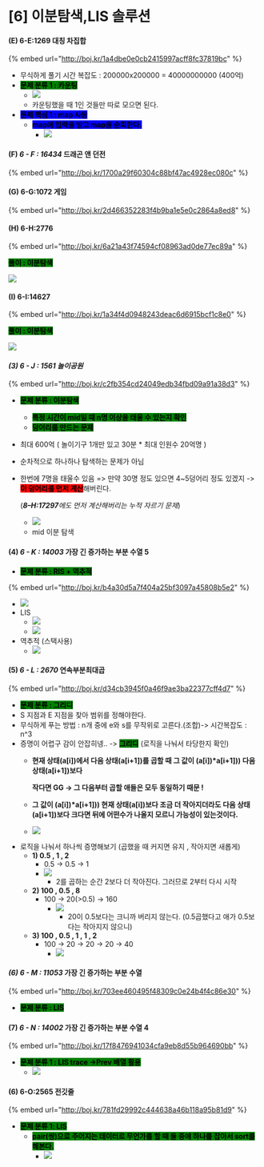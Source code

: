 # \[6] 이분탐색,LIS 솔루션

#### (E) 6-E:1269 대칭 차집합

{% embed url="http://boj.kr/1a4dbe0e0cb2415997acff8fc37819bc" %}

* 무식하게 풀기 시간 복잡도 : 200000x200000 = 40000000000 (400억)
* <mark style="background-color:green;">**문제 분류 1 : 카운팅**</mark>
  * ![](<../.gitbook/assets/image (102).png>)
  * 카운팅했을 때 1인 것들만 따로 모으면 된다.
* <mark style="background-color:blue;">**문제 핵심 1 : map 사용**</mark>
  * <mark style="background-color:blue;">**map에 입력을 받고 map을 순회한다.**</mark>
    * ![](<../.gitbook/assets/image (103).png>)

#### (F) _6 - F : 16434_ 드래곤 앤 던전

{% embed url="http://boj.kr/1700a29f60304c88bf47ac4928ec080c" %}

#### (G) 6-G:1072 게임

{% embed url="http://boj.kr/2d466352283f4b9ba1e5e0c2864a8ed8" %}

#### (H) 6-H:2776

{% embed url="http://boj.kr/6a21a43f74594cf08963ad0de77ec89a" %}

<mark style="background-color:green;">**풀이 : 이분탐색**</mark>

![](<../.gitbook/assets/image (6) (1) (1) (1).png>)

#### (I) 6-I:14627

{% embed url="http://boj.kr/1a34f4d0948243deac6d6915bcf1c8e0" %}

<mark style="background-color:green;">**풀이 : 이분탐색**</mark>

![](<../.gitbook/assets/image (7) (1) (1) (1).png>)

#### _(3) 6 - J : 1561 놀이공원_&#x20;

{% embed url="http://boj.kr/c2fb354cd24049edb34fbd09a91a38d3" %}

* <mark style="background-color:green;">**문제 분류 : 이분탐색**</mark>
  * <mark style="background-color:green;">**특정 시간이 mid일 때 n명 이상을 태울 수 있는지 확인**</mark>
  * <mark style="background-color:green;">**덩어리를 만드는 문제**</mark>
* 최대 600억 ( 놀이기구 1개만 있고 30분 \* 최대 인원수 20억명 )
* 순차적으로 하나하나 탐색하는 문제가 아님
*   한번에 7명을 태울수 있음 => 만약 30명 정도 있으면 4\~5덩어리 정도 있겠지 -> <mark style="background-color:red;">**이 덩어리를 먼저 계산**</mark>해버린다.

    (_**8–H:17297**에도 먼저 계산해버리는 누적 자르기 문제_)

    * ![](<../.gitbook/assets/image (27).png>)
    * mid 이분 탐색

#### (4) _6 - K : 14003_ 가장 긴 증가하는 부분 수열 5

* <mark style="background-color:green;">**문제 분류 : RIS + 역추적**</mark>

{% embed url="http://boj.kr/b4a30d5a7f404a25bf3097a45808b5e2" %}

* ![](<../.gitbook/assets/image (40).png>)
* LIS&#x20;
  * ![](<../.gitbook/assets/image (37).png>)
  * ![](<../.gitbook/assets/image (38).png>)
* 역추적 (스택사용)
  * ![](<../.gitbook/assets/image (39).png>)

#### (5) _6 - L : 2670_ 연속부분최대곱

{% embed url="http://boj.kr/d34cb3945f0a46f9ae3ba22377cff4d7" %}

* <mark style="background-color:green;">**문제 분류 : 그리디**</mark>
* S 지점과 E 지점을 찾아 범위를 정해야한다.
* 무식하게 푸는 방법 : n개 중에 e와 s를 무작위로 고른다.(조합)-> 시간복잡도 : n^3
* 증명이 어렵구 감이 안잡히넹.. -> <mark style="background-color:green;">**그리디**</mark> (로직을 나눠서 타당한지 확인)
  *   **현재 상태(a\[i])에서 다음 상태(a\[i+1])를 곱할 때 그 값이 (a\[i])\*a\[i+1])) 다음 상태(a\[i+1])보다**

      **작다면 GG -> 그 다음부터 곱할 애들은 모두 동일하기 때문 !**
  * **그 값이 (a\[i])\*a\[i+1])) 현재 상태(a\[i])보다 조금 더 작아지더라도 다음 상태(a\[i+1])보다 크다면 뒤에 어떤수가 나올지 모르니 가능성이 있는것이다.**
  * ![](<../.gitbook/assets/image (7) (1) (1).png>)
* 로직을 나눠서 하나씩 증명해보기 (곱했을 때 커지면 유지 , 작아지면 새롭게)
  * **1) 0.5 , 1 ,  2**
    * 0.5 -> 0.5 -> 1
    * ![](<../.gitbook/assets/image (3) (1) (1) (1) (1) (1).png>)
      * 2를 곱하는 순간 2보다 더 작아진다. 그러므로 2부터 다시 시작
  * **2) 100 , 0.5 , 8**
    * 100 -> 20(>0.5) -> 160
      * ![](<../.gitbook/assets/image (6) (1) (1).png>)
        * 20이 0.5보다는 크니까 버리지 않는다. (0.5곱했다고 애가 0.5보다는 작아지지 않으니)
  * **3) 100 , 0.5 , 1 , 1 , 2**
    * 100 -> 20 -> 20 -> 20 -> 40
      * ![](<../.gitbook/assets/image (5) (1) (1).png>)

#### _(6) 6 - M : 11053_ 가장 긴 증가하는 부분 수열

{% embed url="http://boj.kr/703ee460495f48309c0e24b4f4c86e30" %}

* <mark style="background-color:green;">**문제 분류 :  LIS**</mark>

#### (7) _6 - N : 14002_ 가장 긴 증가하는 부분 수열 4

{% embed url="http://boj.kr/17f8476941034cfa9eb8d55b964690bb" %}

* <mark style="background-color:green;">**문제 분류 1 : LIS trace ->Prev 배열 활용**</mark>
  * ![](<../.gitbook/assets/image (70).png>)

#### (6) 6-O:2565 전깃줄

{% embed url="http://boj.kr/781fd29992c444638a46b118a95b81d9" %}

* <mark style="background-color:green;">**문제 분류 1: LIS**</mark>
  * <mark style="background-color:green;">**pair(쌍)으로 주어지는 데이터로 무언가를 할 때 둘 중에 하나를 잡아서 sort를 해본다.**</mark>
    * ![](<../.gitbook/assets/image (83).png>)
